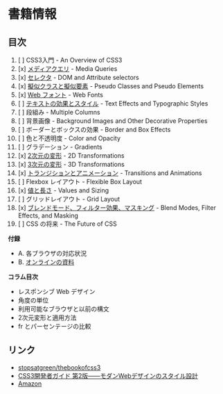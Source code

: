# 書籍情報

## 目次

1. [ ] CSS3入門 - An Overview of CSS3
2. [x] [メディアクエリ](02/) - Media Queries
3. [x] [セレクタ](03/) - DOM and Attribute selectors
4. [x] [擬似クラスと擬似要素](04/) - Pseudo Classes and Pseudo Elements
5. [x] [Web フォント](05/) - Web Fonts
6. [ ] [テキストの効果とスタイル](06/) - Text Effects and Typographic Styles
7. [ ] 段組み - Multiple Columns
8. [ ] 背景画像 - Background Images and Other Decorative Properties
9. [ ] ボーダーとボックスの効果 - Border and Box Effects
10. [ ] 色と不透明度 - Color and Opacity
11. [ ] グラデーション - Gradients
12. [x] [2次元の変形](12/) - 2D Transformations
13. [x] [3次元の変形](13/) - 3D Transformations
14. [x] [トランジションとアニメーション](14/) - Transitions and Animations
15. [ ] Flexbox レイアウト - Flexible Box Layout
16. [x] [値と長さ](16/) - Values and Sizing
17. [ ] グリッドレイアウト - Grid Layout
18. [x] [ブレンドモード、フィルター効果、マスキング](18/) - Blend Modes, Filter Effects, and Masking
19. [ ] CSS の将来 - The Future of CSS

__付録__

- A. 各ブラウザの対応状況
- B. [オンラインの資料](B/)

__コラム目次__

- レスポンシブ Web デザイン
- 角度の単位
- 利用可能なブラウザと以前の構文
- 2次元変形と適用方法
- fr とパーセンテージの比較


## リンク

- [stopsatgreen/thebookofcss3](https://github.com/stopsatgreen/thebookofcss3)
- [CSS3開発者ガイド 第2版――モダンWebデザインのスタイル設計](http://www.oreilly.co.jp/books/9784873117256/)
- [Amazon](http://www.amazon.co.jp/dp/4873117259)
